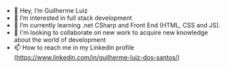 - 👋 Hey, I’m Guilherme Luiz
- 👀 I’m interested in full stack development
- 🌱 I’m currently learning .net CSharp and Front End (HTML, CSS and JS).
- 💞️ I'm looking to collaborate on new work to acquire new knowledge about the world of development
- 📫 How to reach me in my Linkedin profile (https://www.linkedin.com/in/guilherme-luiz-dos-santos/)

<!---
Guiii-lz/Guiii-lz is a ✨ special ✨ repository because its `README.md` (this file) appears on your GitHub profile.
You can click the Preview link to take a look at your changes.
--->
